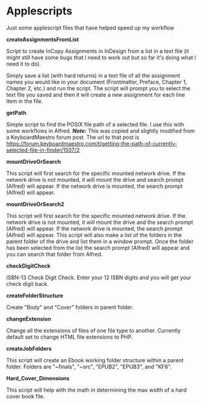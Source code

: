 # Applescripts
Just some applescript files that have helped speed up my workflow

**createAssignmentsFromList**

Script to create InCopy Assignments in InDesign from a list in a text file (it might still have some bugs that I need to work out but so far it's doing what I need it to do).

Simply save a list (with hard returns) in a text file of all the assignment names you would like in your document (Frontmatter, Preface, Chapter 1, Chapter 2, etc.) and run the script. The script will prompt you to select the text file you saved and then it will create a new assignment for each line item in the file.


**getPath**

Simple script to find the POSIX file path of a selected file. I use this with some workflows in Alfred. **_Note:_** This was copied and slightly modified from a KeyboardMaestro forum post. The url to that post is https://forum.keyboardmaestro.com/t/getting-the-path-of-currently-selected-file-in-finder/1507/2


**mountDriveOrSearch**

This script will first search for the specific mounted network drive. If the network drive is not mounted, it will mount the drive and search prompt (Alfred) will appear. If the network drive is mounted, the search prompt (Alfred) will appear.


**mountDriveOrSearch2**

This script will first search for the specific mounted network drive. If the network drive is not mounted, it will mount the drive and the search prompt (Alfred) will appear. If the network drive is mounted, the search prompt (Alfred) will appear. This script will also make a list of the folders in the parent folder of the drive and list them in a window prompt. Once the folder has been selected from the list the search prompt (Alfred) will appear and you can search that folder from Alfred.


**checkDigitCheck**

ISBN-13 Check Digit Check. Enter your 12 ISBN digits and you will get your check digit back.

**createFolderStructure**

Create "Body" and "Cover" folders in parent folder.

**changeExtension**

Change all the extensions of files of one file type to another. Currently default set to change HTML file extensions to PHP.

**createJobFolders**

This script will create an Ebook working folder structure within a parent folder. Folders are "~finals", "~src", "EPUB2", "EPUB3", and "KF8".

**Hard_Cover_Dimensions**

This script will help with the math in determining the max width of a hard cover book file.
